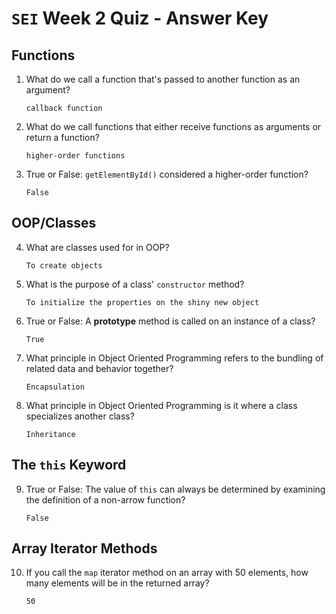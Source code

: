 # `SEI` Week 2 Quiz - Answer Key

## Functions

1. What do we call a function that's passed to another function as an argument?

    ```
    callback function
    ```

2. What do we call functions that either receive functions as arguments or return a function?

    ```
    higher-order functions
    ```

3. True or False: `getElementById()` considered a higher-order function?

    ```
    False
    ```

## OOP/Classes

4. What are classes used for in OOP?

    ```
    To create objects
    ```

5. What is the purpose of a class' `constructor` method?

    ```
    To initialize the properties on the shiny new object
    ```

6. True or False:  A **prototype** method is called on an instance of a class?
    
    ```
    True
    ```

7. What principle in Object Oriented Programming refers to the bundling of related data and behavior together?

    ```
    Encapsulation
    ```

8. What principle in Object Oriented Programming is it where a class specializes another class?

    ```
    Inheritance
    ```

## The `this` Keyword

9. True or False:  The value of `this` can always be determined by examining the definition of a non-arrow function?

    ```
    False
    ```

## Array Iterator Methods

10. If you call the `map` iterator method on an array with 50 elements, how many elements will be in the returned array?

    ```
    50
    ```